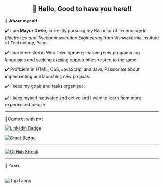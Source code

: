 <!--
**md0011/md0011** is a ✨ _special_ ✨ repository because its `README.md` (this file) appears on your GitHub profile.

Here are some ideas to get you started:

- 🔭 I’m currently working on ...
- 🌱 I’m currently learning ...
- 👯 I’m looking to collaborate on ...
- 🤔 I’m looking for help with ...
- 💬 Ask me about ...
- 📫 How to reach me: ...
- 😄 Pronouns: ...
- ⚡ Fun fact: ...
-->

<!-- WAKING HAND WITH GOOD TO HAVE YOU TEXT-->
<h2 align=center>👋 Hello, Good to have you here!!</h2>

🌱 **About myself:**<br>

✔️ I am **Mayur Devle**, currently pursuing my Bachelor of Technology in *Electronics and Telecommunication Engineering* from Vishwakarma Institute of Technology, Pune. <br>

✔️ I am interested in Web Development; learning new programming languages and seeking exciting opportunities related to the same. <br>

✔️ Proficient in HTML, CSS, JavaScript and Java. Passionate about implementing and launching new projects. <br>

✔️ I keep my goals and tasks organized. 

✔️ I keep myself motivated and active and I want to learn from more experienced people.

---

👥Connect with me:
<!-- SOCAIL MEDIA HANDLES -->
[![Linkedin Badge](https://img.shields.io/badge/-MayurDevle-blue?style=flat-square&logo=Linkedin&logoColor=white&link=https://www.linkedin.com/in/mayur-d-609093224/)](https://www.linkedin.com/in/mayur-d-609093224/)

[![Gmail Badge](https://img.shields.io/badge/-mayurd0303@gmail.com-c14438?style=flat-square&logo=Gmail&logoColor=white&link=mailto:mayurd0303@gmail.com)](mailto:mayurd0303@gmail.com)

---

[![GitHub Streak](http://github-readme-streak-stats.herokuapp.com?user=md0011&theme=radical&hide_border=true)](https://git.io/streak-stats)

---

<!-- STATISTICS ABOUT PROFILE -->

 📶 Stats:<br><br>
 
 
<!--  TOP LANGUAGES STATISTICS -->
![Top Langs](https://github-readme-stats.vercel.app/api/top-langs/?username=md0011&theme=dark&layout=compact&align=right&width=40%)
 

